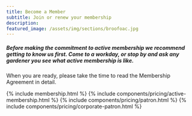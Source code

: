 ```yaml
---
title: Become a Member
subtitle: Join or renew your membership
description: 
featured_image: /assets/img/sections/broofoac.jpg
---
```

##### Before making the commitment to active membership we recommend getting to know us first. Come to a workday, or stop by and ask any gardener you see what active membership is like.  
When you are ready, please take the time to read the Membership Agreement in detail.    

{% include membership.html %}
{% include components/pricing/active-membership.html %}
{% include components/pricing/patron.html %}
{% include components/pricing/corporate-patron.html %}